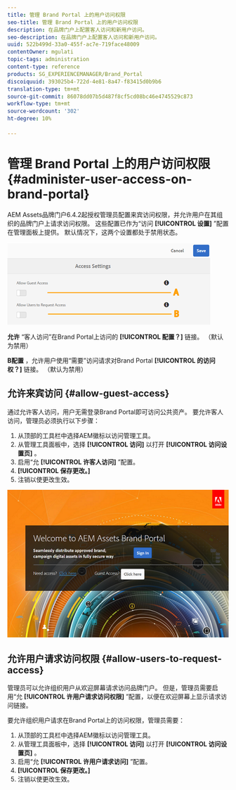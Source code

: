 ```yaml
---
title: 管理 Brand Portal 上的用户访问权限
seo-title: 管理 Brand Portal 上的用户访问权限
description: 在品牌门户上配置客人访问和新用户访问。
seo-description: 在品牌门户上配置客人访问和新用户访问。
uuid: 522b499d-33a0-455f-ac7e-719face48009
contentOwner: mgulati
topic-tags: administration
content-type: reference
products: SG_EXPERIENCEMANAGER/Brand_Portal
discoiquuid: 393025b4-722d-4e81-8a47-f83415d0b9b6
translation-type: tm+mt
source-git-commit: 86078dd07b5d487f8cf5cd08bc46e4745529c873
workflow-type: tm+mt
source-wordcount: '302'
ht-degree: 10%

---
```



# 管理 Brand Portal 上的用户访问权限 {#administer-user-access-on-brand-portal}

AEM Assets品牌门户6.4.2起授权管理员配置来宾访问权限，并允许用户在其组织的品牌门户上请求访问权限。 这些配置已作为“访问 **[!UICONTROL 设置]** ”配置在管理面板上提供。 默认情况下，这两个设置都处于禁用状态。

![](assets/access-configs.png)

**允许** “客人访问”在Brand Portal上访问的 **[!UICONTROL 配置？]** 链接。 （默认为禁用）

**B配置** ，允许用户使用“需要”访问请求对Brand Portal **[!UICONTROL 的访问权？]** 链接。 （默认为禁用）

## 允许来宾访问 {#allow-guest-access}

通过允许客人访问，用户无需登录Brand Portal即可访问公共资产。
要允许客人访问，管理员必须执行以下步骤：

1. 从顶部的工具栏中选择AEM徽标以访问管理工具。
1. 从管理工具面板中，选择 **[!UICONTROL 访问]** 以打开 **[!UICONTROL 访问设置页]** 。
1. 启用“允 **[!UICONTROL 许客人访问]** ”配置。
1. **[!UICONTROL 保存更改。]**
1. 注销以使更改生效。

![](assets/bp-welcome-screen.png)

## 允许用户请求访问权限 {#allow-users-to-request-access}

管理员可以允许组织用户从欢迎屏幕请求访问品牌门户。 但是，管理员需要启用“允 **[!UICONTROL 许用户请求访问权限]** ”配置，以便在欢迎屏幕上显示请求访问链接。

要允许组织用户请求在Brand Portal上的访问权限，管理员需要：

1. 从顶部的工具栏中选择AEM徽标以访问管理工具。
1. 从管理工具面板中，选择 **[!UICONTROL 访问]** 以打开 **[!UICONTROL 访问设置页]** 。
1. 启用“允 **[!UICONTROL 许用户请求访问]** ”配置。
1. **[!UICONTROL 保存更改。]**
1. 注销以使更改生效。
